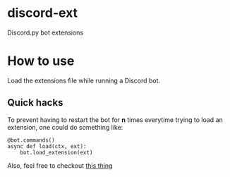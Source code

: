# discord-ext
Discord.py bot extensions

# How to use
Load the extensions file while running a Discord bot.

## Quick hacks
To prevent having to restart the bot for **n** times everytime trying to load an extension, one could do something like:

	@bot.commands()
	async def load(ctx, ext):
		bot.load_extension(ext)

Also, feel free to checkout [this thing](https://github.com/cicadoves/bot)
